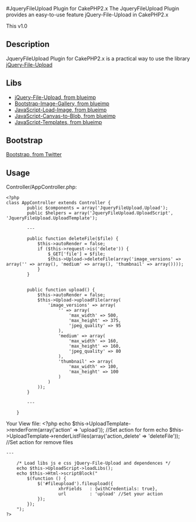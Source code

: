 #JqueryFileUpload Plugin for CakePHP2.x
The JqueryFileUpload Plugin provides an easy-to-use feature jQuery-File-Upload in CakePHP2.x

This v1.0

## Description
JqueryFileUpload Plugin for CakePHP2.x is a practical way to use the library [jQuery-File-Upload](https://github.com/blueimp/jQuery-File-Upload)

## Libs
* [jQuery-File-Upload, from blueimp](https://github.com/blueimp/jQuery-File-Upload)
* [Bootstrap-Image-Gallery, from blueimp](https://github.com/blueimp/Bootstrap-Image-Gallery)
* [JavaScript-Load-Image, from blueimp](https://github.com/blueimp/JavaScript-Load-Image)
* [JavaScript-Canvas-to-Blob, from blueimp](https://github.com/blueimp/JavaScript-Canvas-to-Blob)
* [JavaScript-Templates, from blueimp](https://github.com/blueimp/JavaScript-Templates)

## Bootstrap
[Bootstrap, from Twitter](http://twitter.github.com/bootstrap/)

## Usage
Controller/AppController.php:

	<?php
	class AppController extends Controller {
            public $components = array('JqueryFileUpload.Upload');
            public $helpers = array('JqueryFileUpload.UploadScript', 'JqueryFileUpload.UploadTemplate');

            ---

            public function deleteFile($file) {
                $this->autoRender = false;
                if ($this->request->is('delete')) {
                    $_GET['file'] = $file;
                    $this->Upload->deleteFile(array('image_versions' => array('' => array(), 'medium' => array(), 'thumbnail' => array())));
                }
            }


            public function upload() {
                $this->autoRender = false;
                $this->Upload->uploadFile(array(
                    'image_versions' => array(
                        '' => array(
                            'max_width' => 500,
                            'max_height' => 375,
                            'jpeg_quality' => 95
                        ),
                        'medium' => array(
                            'max_width' => 160,
                            'max_height' => 160,
                            'jpeg_quality' => 80
                        ),
                        'thumbnail' => array(
                            'max_width' => 100,
                            'max_height' => 100
                        )
                    )
                ));
            }
            
            ---

        }

Your View file:
    <!--Load templates-->
    <?php
        echo $this->UploadTemplate->renderForm(array('action' => 'upload')); //Set action for form
        echo $this->UploadTemplate->renderListFiles(array('action_delete' => 'deleteFile')); //Set action for remove files
    
    ---
   
        /* Load libs js e css jQuery-File-Upload and dependences */
        echo $this->UploadScript->loadLibs();
        echo $this->Html->scriptBlock("
            $(function () {
                $('#fileupload').fileupload({
                        xhrFields   : {withCredentials: true},
                        url         : 'upload' //Set your action
                });
            });    
        ");
    ?>
